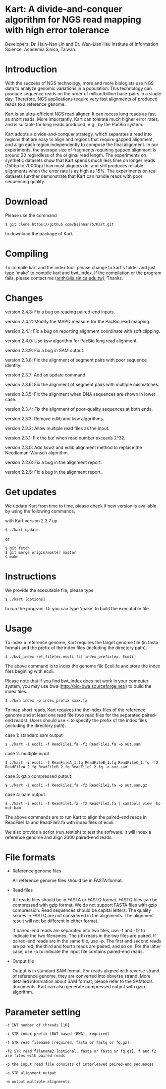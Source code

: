 Kart: A divide-and-conquer algorithm for NGS read mapping with high error tolerance
===================

Developers: Dr. Hsin-Nan Lin and Dr. Wen-Lian Hsu Institute of Information Science, Academia Sinica, Taiwan.

# Introduction

With the success of NGS technology, more and more biologists use NGS data to analyze genomic variations in a population. This technology can produce sequence reads on the order of million/billion base-pairs in a single day. Therefore, NGS applications require very fast alignments of produced reads to a reference genome.

Kart is an ultra-efficient NGS read aligner. It can rocess long reads as fast as short reads. More importantly, Kart can tolerate much higher error rates, and is suitable for long reads produced, e.g., by the PacBio system.

Kart adopts a divide-and-conquer strategy, which separates a read into regions that are easy to align and regions that require gapped alignment, and align each region independently to compose the final alignment. In our experiments, the average size of fragments requiring gapped alignment is around 20 regardless of the original read length. The experiments on synthetic datasets show that Kart spends much less time on longer reads (150bp to 7000bp) than most aligners do, and still produces reliable alignments when the error rate is as high as 15%. The experiments on real datasets fur-ther demonstrate that Kart can handle reads with poor sequencing quality.

# Download

Please use the command 
  ```
  $ git clone https://github.com/hsinnan75/Kart.git
  ```
to download the package of Kart.

# Compiling

To compile kart and the index tool, please change to kart's folder and just type 'make' to compile kart and bwt_index. If the compilation or the program fails, please contact me (arith@iis.sinica.edu.tw), Thanks.

# Changes
version 2.4.3: Fix a bug on reading paired-end inputs.

version 2.4.2: Modify the MAPQ measure for the PacBio read mapping. 

version 2.4.1: Fix a bug on reporting alignment coordinate with soft clipping.

version 2.4.0: Use ksw algorithm for PacBio long read alignment.

version 2.3.9: Fix a bug in SAM output.

version 2.3.8: Fix the alignment of segment pairs with poor sequence identity.

version 2.3.7: Add an update command.

version 2.3.6: Fix the alignment of segment pairs with multiple mismatches.

version 2.3.5: Fix the alignment when DNA sequences are shown in lower case.

version 2.3.4: Fix the alignment of poor-quality sequences at both ends.

version 2.3.3: Remove edlib and ksw algorithms.

version 2.3.2: Allow multiple read files as the input.

version 2.3.1: Fix the buf when read number exceeds 2^32.

version 2.3.0: Add ksw2 and edlib alignment method to replace the Needleman-Wunsch algorithm.

version 2.2.6: Fix a bug in the alignment report.

version 2.2.5: Fix a bug in the alignment report.

# Get updates

We update Kart from time to time, please check if new version is available by using the following commands.

with Kart version 2.3.7 up
  ```
  $ ./kart update 
  ```
or
  ```
  $ git fetch
  $ git merge origin/master master
  $ make
  ```

# Instructions

We provide the executable file, please type 

  ```
  $ ./kart [options]
  ```
to run the program. Or you can type 'make' to build the executable file.

# Usage

To index a reference genome, Kart requires the target genome file (in fasta format) and the prefix of the index files (including the directory path).

  ```
  $ ./bwt_index ref_file[ex.ecoli.fa] index_prefix[ex. Ecoli]
  ```
The above command is to index the genome file Ecoli.fa and store the index files begining with ecoli.

Please note that if you find bwt_index does not work in your computer system, you may use bwa (http://bio-bwa.sourceforge.net/) to build the index files.
  ```
  $ ./bwa index -p index_prefix xxxx.fa
  ```

To map short reads, Kart requires the the index files of the reference genome and at least one read file (two read files for the separated paired-end reads). Users should use -i to specify the prefix of the index files (including the directory path).

 case 1: standard sam output
  ```
 $ ./kart -i ecoli -f ReadFile1.fa -f2 ReadFile2.fa -o out.sam
  ```

 case 2: multiple input 
  ```
 $ ./kart -i ecoli -f ReadFileA_1.fq ReadFileB_1.fq ReadFileC_1.fq -f2 ReadFileA_2.fq ReadFileB_2.fq ReadFileC_2.fq -o out.sam
  ```

 case 3: gzip compressed output
  ```
 $ ./kart -i ecoli -f ReadFile1.fa -f2 ReadFile2.fa -o out.sam.gz
  ```

 case 4: bam output
  ```
 $ ./kart -i ecoli -f ReadFile1.fa -f2 ReadFile2.fa | samtools view -bo out.bam
  ```

The above commands are to run Kart to align the paired-end reads in ReadFile1.fa and ReadFile2.fa with index files of ecoli.

We also provide a script (run_test.sh) to test the software. It will index a reference genome and align 2000 paired-end reads.

# File formats

- Reference genome files

    All reference genome files should be in FASTA format.

- Read files

    All reads files should be in FASTA or FASTQ format. FASTQ files can be compressed with gzip format. We do not support FASTA files with gzip compression.
    Read sequences should be capital letters. The quality scores in FASTQ are not considered in the alignments. The alignment result will not be different in either format.

    If paired-end reads are separated into two files, use -f and -f2 to indicate the two filenames. The i-th reads in the two files are paired. If paired-end reads are in the same file, use -p. The first and second reads are paired, the third and fourth reads are paired, and so on. For the latter case, use -p to indicate the input file contains paired-end reads.

- Output file

    Output is in standard SAM format. For reads aligned with reverse strand of reference genome, they are converted into obverse strand. More detailed information about SAM format, please refer to the SAMtools documents.
    Kart can also generate compressed output with gzip algorithm. 

# Parameter setting

 ```
-t INT number of threads [16]

-i STR index prefix [BWT based (BWA), required]

-f STR read filename [required, fasta or fastq or fq.gz]

-f2 STR read filename2 [optional, fasta or fastq or fq.gz], f and f2 are files with paired reads

-p the input read file consists of interleaved paired-end sequences

-o STR alignment output

-m output multiple alignments

  ```
